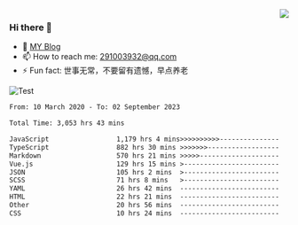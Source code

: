 <img align='right' src='https://github-readme-stats.vercel.app/api?username=niaogege&show_icons=true&theme=radical'/>

### Hi there 👋

- 🌱 [MY Blog](https://bythewayer.com/)
- 📫 How to reach me: 291003932@qq.com
- ⚡ Fun fact:  世事无常，不要留有遗憾，早点养老

![Test](https://github-readme-stats.vercel.app/api/top-langs/?username=niaogege&layout=compact)

<!--START_SECTION:waka-->

```txt
From: 10 March 2020 - To: 02 September 2023

Total Time: 3,053 hrs 43 mins

JavaScript                 1,179 hrs 4 mins>>>>>>>>>>---------------   38.61 %
TypeScript                 882 hrs 30 mins >>>>>>>------------------   28.90 %
Markdown                   570 hrs 21 mins >>>>>--------------------   18.68 %
Vue.js                     129 hrs 15 mins >------------------------   04.23 %
JSON                       105 hrs 2 mins  >------------------------   03.44 %
SCSS                       71 hrs 8 mins   >------------------------   02.33 %
YAML                       26 hrs 42 mins  -------------------------   00.87 %
HTML                       22 hrs 21 mins  -------------------------   00.73 %
Other                      20 hrs 56 mins  -------------------------   00.69 %
CSS                        10 hrs 24 mins  -------------------------   00.34 %
```

<!--END_SECTION:waka-->
